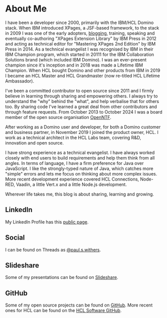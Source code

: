 # About Me

I have been a developer since 2000, primarily with the IBM/HCL Domino stack. When IBM introduced XPages, a JSF-based framework, to the stack in 2009 I was one of the early adopters, [blogging](http://http://www.intec.co.uk/blog/), training, speaking and eventually co-authoring "XPages Extension Library" by IBM Press in 2012 and acting as technical editor for "Mastering XPages 2nd Edition" by IBM Press in 2014. As a technical evangelist I was recognised by IBM in their IBM Champion program, which started in 20111 for the IBM Collaboration Solutions brand (which included IBM Domino). I was an ever-present champion since it's inception and in 2018 was made a Lifetime IBM Champion. When HCL bought Domino and other products from IBM in 2019 I became an HCL Master and HCL Grandmaster (now re-titled HCL Lifetime Ambassador).

I've been a committed contributor to open source since 2011 and I firmly believe in learning through sharing and empowering others. I always try to understand the "why" behind the "what", and help verbalise that for others too. By sharing code I've learned a great deal from other contributors and through feature requests. From October 2013 to October 2024 I was a board member of the open source organisation [OpenNTF](https://openntf.org/main.nsf).

After working as a Domino user and developer, for both a Domino customer and business partner, in November 2019 I joined the product owner, HCL. I work as a technical architect in the HCL Labs team, covering R&D, innovation and open source.

I have strong experience as a technical evangelist. I have always worked closely with end users to build requirements and help them think from all angles. In terms of language, I have a firm preference for Java over JavaScript. I like the strongly-typed nature of Java, which catches more "simple" errors and lets me focus on thinking about more complex issues. More recent development experience covered HCL Connections, Node-RED, Vaadin, a little Vert.x and a little Node.js development.

Wherever life takes me, this blog is about sharing, learning and growing.

## LinkedIn

My LinkedIn Profile has this [public page](https://www.linkedin.com/in/paulswithers).

## Social

I can be found on Threads as [@paul.s.withers](https://www.threads.net/@paul.s.withers).

## Slideshare

Some of my presentations can be found on [Slideshare](https://www.slideshare.net/paulswithers1).

## GitHub

Some of my open source projects can be found on [GitHub](https://github.com/paulswithers/). More recent ones for HCL can be found on the [HCL Software GitHub](https://github.com/HCL-TECH-SOFTWARE).
